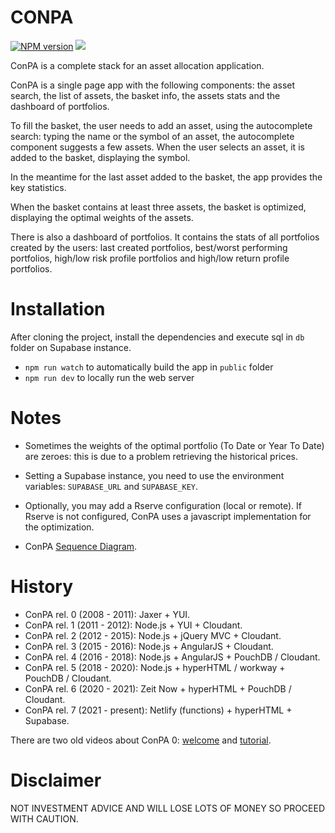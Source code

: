 CONPA
=====
[![NPM version](https://badge.fury.io/js/conpa.svg)](http://badge.fury.io/js/conpa)
![](https://github.com/albertosantini/node-conpa/workflows/CI/badge.svg)


ConPA is a complete stack for an asset allocation application.

ConPA is a single page app with the following components: the asset search,
the list of assets, the basket info, the assets stats and the dashboard of
portfolios.

To fill the basket, the user needs to add an asset, using the autocomplete
search: typing the name or the symbol of an asset, the autocomplete component
suggests a few assets. When the user selects an asset, it is added to the
basket, displaying the symbol.

In the meantime for the last asset added to the basket, the app provides the key
statistics.

When the basket contains at least three assets, the basket is optimized,
displaying the optimal weights of the assets.

There is also a dashboard of portfolios. It contains the stats of all portfolios
created by the users: last created portfolios, best/worst performing portfolios,
high/low risk profile portfolios and high/low return profile portfolios.

Installation
============

After cloning the project, install the dependencies and execute sql in `db`
folder on Supabase instance.

- `npm run watch` to automatically build the app in `public` folder
- `npm run dev` to locally run the web server

Notes
=====

- Sometimes the weights of the optimal portfolio (To Date or Year To Date) are zeroes:
this is due to a problem retrieving the historical prices.

- Setting a Supabase instance, you need to use the environment variables:
`SUPABASE_URL` and `SUPABASE_KEY`.

- Optionally, you may add a Rserve configuration (local or remote). If Rserve is
not configured, ConPA uses a javascript implementation for the optimization.

- ConPA [Sequence Diagram](http://www.websequencediagrams.com/cgi-bin/cdraw?lz=Q29uUEEtPk5vZGVKUzogbmF2aWdhdGlvbgphbHQgABkFIGJhY2tlbmQgd2l0aCBqcyBjYWxjCiAgICBub3RlIG92ZXIgADoGABAFABMGZGUtY29ucGEgAAYOZmluYW5jZQAbDnF1YWRwcm9nAE8FZW5kAFMFCmVsc2UAbRRSIGNsb3VkAF4jcmlvIChSc2VydmUgYWRhcHRlcikAVg4gICAAgTQHLT4AUQVudW1iZXJzLmNvbTogZ2V0IG9wdGltYWwgcG9ydGZvbGlvABEjcGVyZm9ybWFuY2VzAEAjaW1wbGllZCB2b2xhdGlsaXR5AIJODwCBChAAgl4JAIFWBgCCbQl0c2VyaQBsBwAaBUpTT05JTwCBYRIAgVsQLQCDdgsAgXwFIGNydW5jaGluZyByZXNwb25zZQplbmQKAIIlBy0-AIQyBToAEwoKCgoKCgo&s=napkin).

History
=======

- ConPA rel. 0 (2008 - 2011): Jaxer + YUI.
- ConPA rel. 1 (2011 - 2012): Node.js + YUI + Cloudant.
- ConPA rel. 2 (2012 - 2015): Node.js + jQuery MVC + Cloudant.
- ConPA rel. 3 (2015 - 2016): Node.js + AngularJS + Cloudant.
- ConPA rel. 4 (2016 - 2018): Node.js + AngularJS + PouchDB / Cloudant.
- ConPA rel. 5 (2018 - 2020): Node.js + hyperHTML / workway + PouchDB / Cloudant.
- ConPA rel. 6 (2020 - 2021): Zeit Now + hyperHTML + PouchDB / Cloudant.
- ConPA rel. 7 (2021 - present): Netlify (functions) + hyperHTML + Supabase.

There are two old videos about ConPA 0:
[welcome](http://www.youtube.com/watch?v=ia_UVHtuBTM) and
[tutorial](http://www.youtube.com/watch?v=xIwbc6lQzNk).

Disclaimer
==========

NOT INVESTMENT ADVICE AND WILL LOSE LOTS OF MONEY SO PROCEED WITH CAUTION.
